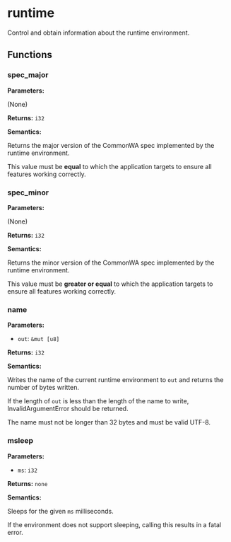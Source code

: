 # runtime

Control and obtain information about the runtime environment.

## Functions

### spec_major

**Parameters:**

(None)

**Returns:** `i32`

**Semantics:**

Returns the major version of the CommonWA spec implemented by the runtime environment.

This value must be **equal** to which the application targets to ensure all features working correctly.

### spec_minor

**Parameters:**

(None)

**Returns:** `i32`

**Semantics:**

Returns the minor version of the CommonWA spec implemented by the runtime environment.

This value must be **greater or equal** to which the application targets to ensure all features working correctly.

### name

**Parameters:**

- `out`: `&mut [u8]`

**Returns:** `i32`

**Semantics:**

Writes the name of the current runtime environment to `out` and returns the number of bytes written.

If the length of `out` is less than the length of the name to write, InvalidArgumentError should be returned.

The name must not be longer than 32 bytes and must be valid UTF-8.

### msleep

**Parameters:**

- `ms`: `i32`

**Returns:** `none`

**Semantics:**

Sleeps for the given `ms` milliseconds.

If the environment does not support sleeping, calling this results in a fatal error.

